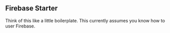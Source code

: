 Firebase Starter
----------------

Think of this like a little boilerplate.
This currently assumes you know how to user Firebase.
